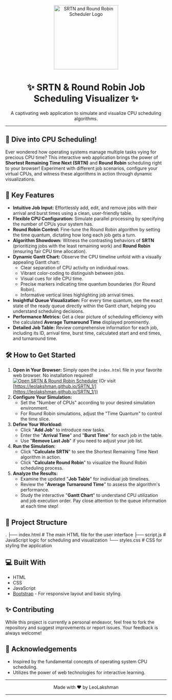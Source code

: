 <div align="center">
  <img src="https://raw.githubusercontent.com/leolakshman/SRTN_1/main/assets/logo.png" alt="SRTN and Round Robin Scheduler Logo" width="200">
  <h1>✨ SRTN & Round Robin Job Scheduling Visualizer ✨</h1>
  <p>A captivating web application to simulate and visualize CPU scheduling algorithms.</p>
</div>

---

## 🚀 Dive into CPU Scheduling!

Ever wondered how operating systems manage multiple tasks vying for precious CPU time? This interactive web application brings the power of **Shortest Remaining Time Next (SRTN)** and **Round Robin** scheduling right to your browser! Experiment with different job scenarios, configure your virtual CPUs, and witness these algorithms in action through dynamic visualizations.

## 🌟 Key Features

* **Intuitive Job Input:** Effortlessly add, edit, and remove jobs with their arrival and burst times using a clean, user-friendly table.
* **Flexible CPU Configuration:** Simulate parallel processing by specifying the number of CPUs your system has.
* **Round Robin Control:** Fine-tune the Round Robin algorithm by setting the time quantum, dictating how long each job gets a turn.
* **Algorithm Showdown:** Witness the contrasting behaviors of **SRTN** (prioritizing jobs with the least remaining work) and **Round Robin** (ensuring fair CPU time allocation).
* **Dynamic Gantt Chart:** Observe the CPU timeline unfold with a visually appealing Gantt chart:
    * Clear separation of CPU activity on individual rows.
    * Vibrant color-coding to distinguish between jobs.
    * Visual cues for idle CPU time.
    * Precise markers indicating time quantum boundaries (for Round Robin).
    * Informative vertical lines highlighting job arrival times.
* **Insightful Queue Visualization:** For every time quantum, see the exact state of the ready queue directly within the Gantt chart, helping you understand scheduling decisions.
* **Performance Metrics:** Get a clear picture of scheduling efficiency with the calculated **Average Turnaround Time** displayed prominently.
* **Detailed Job Table:** Review comprehensive information for each job, including its ID, arrival time, burst time, calculated start and end times, and turnaround time.

## 🛠️ How to Get Started

1.  **Open in Your Browser:** Simply open the `index.html` file in your favorite web browser. No installation required!
    [![Open SRTN & Round Robin Scheduler](https://img.shields.io/badge/Open%20Scheduler-blue?style=for-the-badge&logo=html5)](https://leolakshman.github.io/SRTN_1/)
    (Or visit [https://leolakshman.github.io/SRTN_1/](https://leolakshman.github.io/SRTN_1/))
2.  **Configure Your Simulation:**
    * Set the "Number of CPUs" according to your desired simulation environment.
    * For Round Robin simulations, adjust the "Time Quantum" to control the time slice.
3.  **Define Your Workload:**
    * Click "**Add Job**" to introduce new tasks.
    * Enter the "**Arrival Time**" and "**Burst Time**" for each job in the table.
    * Use "**Remove Last Job**" if you need to adjust your job list.
4.  **Run the Simulation:**
    * Click "**Calculate SRTN**" to see the Shortest Remaining Time Next algorithm in action.
    * Click "**Calculate Round Robin**" to visualize the Round Robin scheduling process.
5.  **Analyze the Results:**
    * Examine the updated "**Job Table**" for individual job timelines.
    * Review the "**Average Turnaround Time**" to assess the algorithm's performance.
    * Study the interactive "**Gantt Chart**" to understand CPU utilization and job execution order. Pay close attention to the queue information at each time step!

## 📂 Project Structure

.
├── index.html          # The main HTML file for the user interface
├── script.js           # JavaScript logic for scheduling and visualization
└── styles.css          # CSS for styling the application


## 💻 Built With

* HTML
* CSS
* JavaScript
* [Bootstrap](https://getbootstrap.com/) - For responsive layout and basic styling.

## ✨ Contributing

While this project is currently a personal endeavor, feel free to fork the repository and suggest improvements or report issues. Your feedback is always welcome!

## 🙏 Acknowledgements

* Inspired by the fundamental concepts of operating system CPU scheduling.
* Utilizes the power of web technologies for interactive learning.

---

<p align="center">
  Made with ❤️ by LeoLakshman
</p>

---
